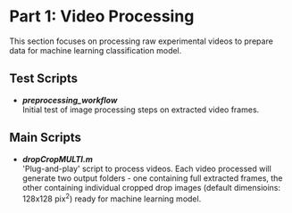 # Part 1: Video Processing

This section focuses on processing raw experimental videos to prepare data for machine learning classification model.  

## Test Scripts  
+ ***preprocessing_workflow***  
   Initial test of image processing steps on extracted video frames. 


## Main Scripts  
+ ***dropCropMULTI.m***  
   'Plug-and-play' script to process videos. Each video processed will generate two output folders - 
   one containing full extracted frames, 
   the other containing individual cropped drop images (default dimensioins: 128x128 pix<sup>2</sup>) ready for machine learning model.
